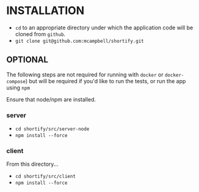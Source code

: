 # INSTALLATION

- `cd` to an appropriate directory under which the application code will be cloned from
  `github`.
- `git clone git@github.com:mcampbell/shortify.git`

## OPTIONAL
The following steps are not required for running with `docker` or
`docker-compose`) but will be required if you'd like to run the tests,
or run the app using `npm`


Ensure that node/npm are installed.

### server
- `cd shortify/src/server-node`
- `npm install --force`

### client
From this directory...
- `cd shortify/src/client`
- `npm install --force`
